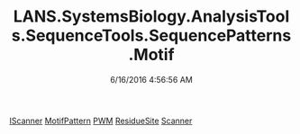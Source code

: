 ﻿---
title: LANS.SystemsBiology.AnalysisTools.SequenceTools.SequencePatterns.Motif
date: 6/16/2016 4:56:56 AM
---

[IScanner](T-LANS.SystemsBiology.AnalysisTools.SequenceTools.SequencePatterns.Motif.IScanner.html)
[MotifPattern](T-LANS.SystemsBiology.AnalysisTools.SequenceTools.SequencePatterns.Motif.MotifPattern.html)
[PWM](T-LANS.SystemsBiology.AnalysisTools.SequenceTools.SequencePatterns.Motif.PWM.html)
[ResidueSite](T-LANS.SystemsBiology.AnalysisTools.SequenceTools.SequencePatterns.Motif.ResidueSite.html)
[Scanner](T-LANS.SystemsBiology.AnalysisTools.SequenceTools.SequencePatterns.Motif.Scanner.html)

